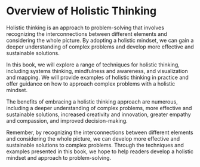 Overview of Holistic Thinking
===========================================

Holistic thinking is an approach to problem-solving that involves recognizing the interconnections between different elements and considering the whole picture. By adopting a holistic mindset, we can gain a deeper understanding of complex problems and develop more effective and sustainable solutions.

In this book, we will explore a range of techniques for holistic thinking, including systems thinking, mindfulness and awareness, and visualization and mapping. We will provide examples of holistic thinking in practice and offer guidance on how to approach complex problems with a holistic mindset.

The benefits of embracing a holistic thinking approach are numerous, including a deeper understanding of complex problems, more effective and sustainable solutions, increased creativity and innovation, greater empathy and compassion, and improved decision-making.

Remember, by recognizing the interconnections between different elements and considering the whole picture, we can develop more effective and sustainable solutions to complex problems. Through the techniques and examples presented in this book, we hope to help readers develop a holistic mindset and approach to problem-solving.
